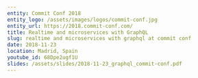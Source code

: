 ```yaml
---
entity: Commit Conf 2018
entity_logo: /assets/images/logos/commit-conf.jpg
entity_url: https://2018.commit-conf.com/
title: Realtime and microservices with GraphQL
slug: realtime and microservices with graphql at commit conf
date: 2018-11-23
location: Madrid, Spain
youtube_id: 68Dpe2ugf1U
slides: /assets/slides/2018-11-23_graphql_commit-conf.pdf
---
```

